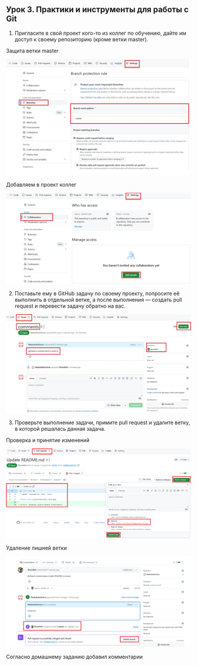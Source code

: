 ## Урок 3. Практики и инструменты для работы с Git

1. Пригласите в свой проект кого-то из коллег по обучению, дайте им доступ к своему репозиторию (кроме ветки master).

Защита ветки master

![git1.jpg](git1.jpg)

Добавляем в проект коллег

![git2.jpg](git2.jpg)

2. Поставьте ему в GitHub задачу по своему проекту, попросите её выполнить в отдельной ветке, а после выполнения — создать pull request и перевести задачу обратно на вас.

![git3.jpg](git3.jpg)

3. Проверьте выполнение задачи, примите pull request и удалите ветку, в которой решалась данная задача.

Проверка и принятие изменений

![git4.png](git4.png)

Удаление лишней ветки

![git5.png](git5.png)

Согласно  домашнему заданию добавил комментарии
